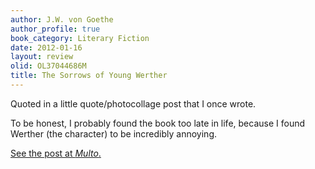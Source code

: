 ```yaml
---
author: J.W. von Goethe
author_profile: true
book_category: Literary Fiction
date: 2012-01-16
layout: review
olid: OL37044686M
title: The Sorrows of Young Werther
---
```


Quoted in a little quote/photocollage post that I once wrote. 

To be honest, I probably found the book too late in life, because I found Werther (the character) to be incredibly annoying. 

[See the post at *Multo*.](https://multoghost.wordpress.com/2012/01/16/a-daisy-chain-of-words-and-pictures/)